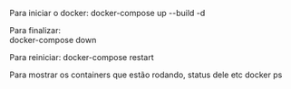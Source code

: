 Para iniciar o docker:
docker-compose up --build -d 

Para finalizar:       
docker-compose down

Para reiniciar: 
docker-compose restart

Para mostrar os containers que estão rodando, status dele etc
docker ps